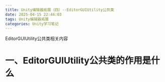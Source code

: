 ```yaml
---
title: Unity编辑器拓展（四）--EditorGUIUtility公共类
date: 2025-04-15 22:44:03
tags: Unity编辑器拓展
categories: Unity学习笔记
---
```


EditorGUIUtility公共类相关内容
 
<!--more-->

# 一、EditorGUIUtility公共类的作用是什么